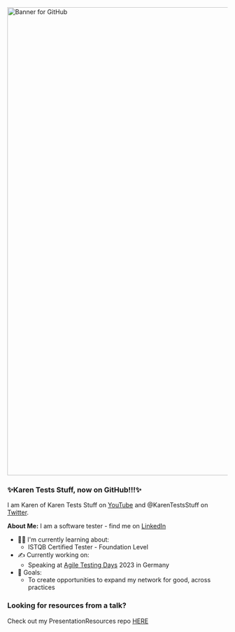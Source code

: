 <img width="1069" alt="Banner for GitHub" src="https://user-images.githubusercontent.com/57691657/176987172-62a42b5c-3932-40f2-9b1e-e3e98ca287f7.png">

### ✨Karen Tests Stuff, now on GitHub!!!✨
I am Karen of Karen Tests Stuff on [YouTube](https://www.youtube.com/channel/UCaILiR0XEzf0Y1QvibzybCQ) and @KarenTestsStuff on [Twitter](https://twitter.com/KarenTestsStuff). 

**About Me:** I am a software tester - find me on [LinkedIn](https://www.linkedin.com/in/karentestsstuff/)
- 👩‍💻 I'm currently learning about:
  - ISTQB Certified Tester - Foundation Level
- ✍️ Currently working on:
  - Speaking at [Agile Testing Days](https://agiletestingdays.com/) 2023 in Germany
- 🥺 Goals:
  - To create opportunities to expand my network for good, across practices

### Looking for resources from a talk?
Check out my PresentationResources repo [HERE](https://github.com/KarenTestsStuff/PresentationResources)
